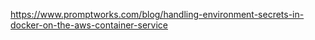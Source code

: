 https://www.promptworks.com/blog/handling-environment-secrets-in-docker-on-the-aws-container-service
